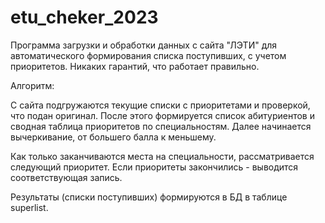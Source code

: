 # etu_cheker_2023

 Программа загрузки и обработки данных с сайта "ЛЭТИ" для автоматического формирования списка поступивших, с учетом приоритетов.
 Никаких гарантий, что работает правильно.

Алгоритм:

С сайта подгружаются текущие списки с приоритетами и проверкой, что подан оригинал. 
После этого формируется список абитуриентов и сводная таблица приоритетов по специальностям.
Далее начинается вычеркивание, от большего балла к меньшему.

Как только заканчиваются места на специальности, рассматривается следующий приоритет.
Если приоритеты закончились - выводится соответствующая запись.

Результаты (списки поступивших) формируются в БД в таблице superlist.

